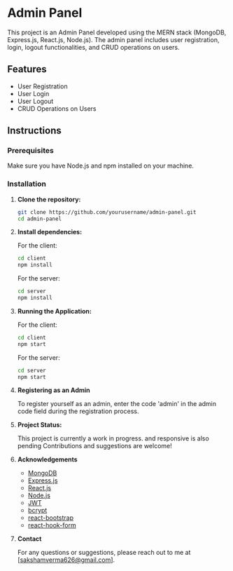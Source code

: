 # Admin Panel

This project is an Admin Panel developed using the MERN stack (MongoDB, Express.js, React.js, Node.js). The admin panel includes user registration, login, logout functionalities, and CRUD operations on users.

## Features

- User Registration
- User Login
- User Logout
- CRUD Operations on Users

## Instructions

### Prerequisites

Make sure you have Node.js and npm installed on your machine.

### Installation

1. **Clone the repository:**
   ```sh
   git clone https://github.com/yourusername/admin-panel.git
   cd admin-panel
   ```
2. **Install dependencies:**

   For the client:
   ```sh
   cd client
   npm install
   ```
   For the server:

   ```sh
   cd server
   npm install
   ```

3. **Running the Application:**

   For the client:
   ```sh
   cd client
   npm start
   ```
   For the server:

   ```sh
   cd server
   npm start
   ```
   
4. **Registering as an Admin**   

   To register yourself as an admin, enter the code 'admin' in the admin code field during the registration process.

5. **Project Status:**

   This project is currently a work in progress. and responsive is also pending Contributions and suggestions are welcome!
   
6. **Acknowledgements**
   - [MongoDB](https://www.mongodb.com/)
   - [Express.js](https://expressjs.com/)
   - [React.js](https://react.dev/)
   - [Node.js](https://nodejs.org/en)
   - [JWT](https://www.npmjs.com/package/jsonwebtoken)
   - [bcrypt](https://www.npmjs.com/package/bcrypt)
   - [react-bootstrap](https://react-bootstrap.netlify.app/)
   - [react-hook-form](https://react-hook-form.com/)

7. **Contact**

   For any questions or suggestions, please reach out to me at [sakshamverma626@gmail.com].      
